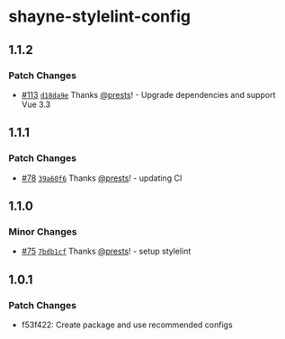 # shayne-stylelint-config

## 1.1.2

### Patch Changes

- [#113](https://github.com/prests/portfolio/pull/113) [`d18da9e`](https://github.com/prests/portfolio/commit/d18da9ed74ed68d8a518c2965fe83285c1373190) Thanks [@prests](https://github.com/prests)! - Upgrade dependencies and support Vue 3.3

## 1.1.1

### Patch Changes

- [#78](https://github.com/prests/portfolio/pull/78) [`39a60f6`](https://github.com/prests/portfolio/commit/39a60f6227137adcf491d33ccece56b73dab2899) Thanks [@prests](https://github.com/prests)! - updating CI

## 1.1.0

### Minor Changes

- [#75](https://github.com/prests/portfolio/pull/75) [`7bdb1cf`](https://github.com/prests/portfolio/commit/7bdb1cfb9ddee21d228ce713aebe0d67b90e85b5) Thanks [@prests](https://github.com/prests)! - setup stylelint

## 1.0.1

### Patch Changes

- f53f422: Create package and use recommended configs
